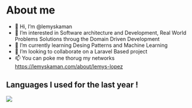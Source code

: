 # About me

- 👋 Hi, I’m @lemyskaman
- 👀 I’m interested in Software architecture and Development, Real World Problems Solutions throug the Domain Driven Development 
- 🌱 I’m currently learning Desing Patterns and Machine Learning
- 💞️ I’m looking to collaborate on a Laravel Based project
- 📫 You can poke me thorug my networks https://lemyskaman.com/about/lemys-lopez


## Languages I used for the last year !

<img src="https://wakatime.com/share/@lemyskaman/e115b6c2-f4c5-496f-aa1f-77742e3289af.svg">




<!---
lemyskaman/lemyskaman is a ✨ special ✨ repository because its `README.md` (this file) appears on your GitHub profile.
You can click the Preview link to take a look at your changes.
--->
